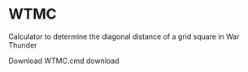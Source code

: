 # WTMC
 Calculator to determine the diagonal distance of a grid square in War Thunder


Download WTMC.cmd download
